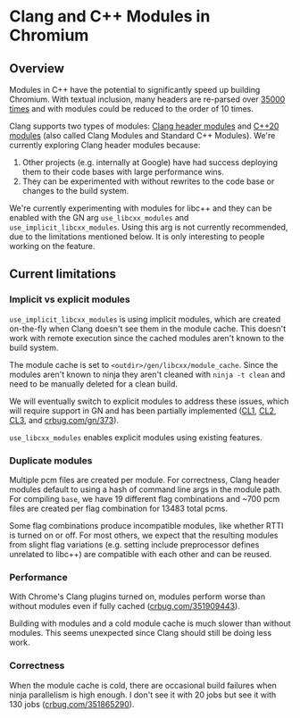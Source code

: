 # Clang and C++ Modules in Chromium

## Overview

Modules in C++ have the potential to significantly speed up building Chromium.
With textual inclusion, many headers are re-parsed over
[35000 times](https://commondatastorage.googleapis.com/chromium-browser-clang/include-analysis.html)
and with modules could be reduced to the order of 10 times.

Clang supports two types of modules:
[Clang header modules](https://clang.llvm.org/docs/Modules.html) and
[C++20 modules](https://clang.llvm.org/docs/StandardCPlusPlusModules.html) (also
called Clang Modules and Standard C++ Modules). We're currently exploring Clang
header modules because:
1. Other projects (e.g. internally at Google) have had success deploying them to
their code bases with large performance wins.
2. They can be experimented with without rewrites to the code base or changes to
the build system.

We're currently experimenting with modules for libc++ and they can be enabled
with the GN arg `use_libcxx_modules` and `use_implicit_libcxx_modules`. Using
this arg is not currently recommended, due to the limitations mentioned below.
It is only interesting to people working on the feature.

## Current limitations

### Implicit vs explicit modules

`use_implicit_libcxx_modules` is using implicit modules, which are created
on-the-fly when Clang doesn't see them in the module cache. This doesn't work
with remote execution since the cached modules aren't known to the build system.

The module cache is set to `<outdir>/gen/libcxx/module_cache`. Since the modules
aren't known to ninja they aren't cleaned with `ninja -t clean` and need to be
manually deleted for a clean build.

We will eventually switch to explicit modules to address these issues, which
will require support in GN and has been partially implemented
([CL1](https://gn-review.googlesource.com/c/gn/+/9601),
[CL2](https://gn-review.googlesource.com/c/gn/+/9602),
[CL3](https://gn-review.googlesource.com/c/gn/+/9680), and
[crbug.com/gn/373](https://crbug.com/gn/373)).

`use_libcxx_modules` enables explicit modules using existing features.

### Duplicate modules

Multiple pcm files are created per module. For correctness, Clang header modules
default to using a hash of command line args in the module path. For compiling
`base`, we have 19 different flag combinations and ~700 pcm files are created
per flag combination for 13483 total pcms.

Some flag combinations produce incompatible modules, like whether RTTI is turned
on or off. For most others, we expect that the resulting modules from slight
flag variations (e.g. setting include preprocessor defines unrelated to libc++)
are compatible with each other and can be reused.

### Performance

With Chrome's Clang plugins turned on, modules perform worse than without
modules even if fully cached ([crbug.com/351909443](https://crbug.com/351909443)).

Building with modules and a cold module cache is much slower than without
modules. This seems unexpected since Clang should still be doing less work.

### Correctness

When the module cache is cold, there are occasional build failures when ninja
parallelism is high enough. I don't see it with 20 jobs but see it with 130 jobs
([crbug.com/351865290](https://crbug.com/351865290)).
